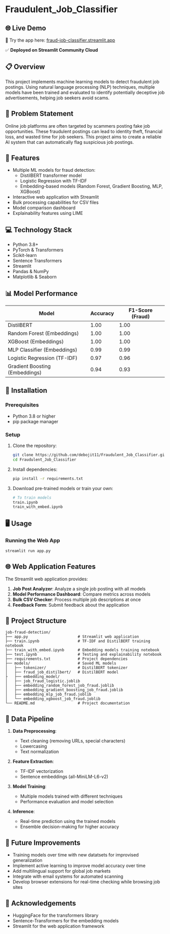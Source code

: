 # Fraudulent_Job_Classifier

## 🌐 Live Demo
🚀 Try the app here: [fraud-job-classifier.streamlit.app](https://fraud-job-classifier.streamlit.app/)

✅ **Deployed on Streamlit Community Cloud**

## 📋 Overview
This project implements machine learning models to detect fraudulent job postings. Using natural language processing (NLP) techniques, multiple models have been trained and evaluated to identify potentially deceptive job advertisements, helping job seekers avoid scams.

## 🎯 Problem Statement
Online job platforms are often targeted by scammers posting fake job opportunities. These fraudulent postings can lead to identity theft, financial loss, and wasted time for job seekers. This project aims to create a reliable AI system that can automatically flag suspicious job postings.

## 🚀 Features
- Multiple ML models for fraud detection:
  - DistilBERT transformer model
  - Logistic Regression with TF-IDF
  - Embedding-based models (Random Forest, Gradient Boosting, MLP, XGBoost)
- Interactive web application with Streamlit
- Bulk processing capabilities for CSV files
- Model comparison dashboard
- Explainability features using LIME

## 💻 Technology Stack
- Python 3.8+
- PyTorch & Transformers
- Scikit-learn
- Sentence Transformers
- Streamlit
- Pandas & NumPy
- Matplotlib & Seaborn

## 📊 Model Performance
| Model | Accuracy | F1-Score (Fraud) |
|-------|----------|------------------|
| DistilBERT | 1.00 | 1.00 |
| Random Forest (Embeddings) | 1.00 | 1.00 |
| XGBoost (Embeddings) | 1.00 | 1.00 |
| MLP Classifier (Embeddings) | 0.99 | 0.99 |
| Logistic Regression (TF-IDF) | 0.97 | 0.96 |
| Gradient Boosting (Embeddings) | 0.94 | 0.93 |

## 🔧 Installation

### Prerequisites
- Python 3.8 or higher
- pip package manager

### Setup
1. Clone the repository:
   ```bash
   git clone https://github.com/debojit11/Fraudulent_Job_Classifier.git
   cd Fraudulent_Job_Classifier
   ```

2. Install dependencies:
   ```bash
   pip install -r requirements.txt
   ```

3. Download pre-trained models or train your own:
   ```bash
   # To train models
   train.ipynb
   train_with_embed.ipynb
   ```

## 🖥️ Usage

### Running the Web App
```bash
streamlit run app.py
```

## 🌐 Web Application Features
The Streamlit web application provides:

1. **Job Post Analyzer**: Analyze a single job posting with all models
2. **Model Performance Dashboard**: Compare metrics across models
3. **Bulk CSV Checker**: Process multiple job descriptions at once
4. **Feedback Form**: Submit feedback about the application

## 📁 Project Structure
```
job-fraud-detection/
├── app.py                      # Streamlit web application
├── train.ipynb                 # TF-IDF and DistilBERT training notebook
├── train_with_embed.ipynb      # Embedding models training notebook
├── test.ipynb                  # Testing and explainability notebook
├── requirements.txt            # Project dependencies
├── models/                     # Saved ML models
│   ├── tokenizer/              # DistilBERT tokenizer
│   ├── fraud_job_distilbert/   # DistilBERT model
├   ├── embedding_model/
│   ├── job_fraud_logistic.joblib
│   ├── embedding_random_forest_job_fraud.joblib
│   ├── embedding_gradient_boosting_job_fraud.joblib
│   ├── embedding_mlp_job_fraud.joblib
│   └── embedding_xgboost_job_fraud.joblib
└── README.md                   # Project documentation
```

## 🔄 Data Pipeline
1. **Data Preprocessing**:
   - Text cleaning (removing URLs, special characters)
   - Lowercasing
   - Text normalization

2. **Feature Extraction**:
   - TF-IDF vectorization
   - Sentence embeddings (all-MiniLM-L6-v2)

3. **Model Training**:
   - Multiple models trained with different techniques
   - Performance evaluation and model selection

4. **Inference**:
   - Real-time prediction using the trained models
   - Ensemble decision-making for higher accuracy

## 🙌 Future Improvements
- Training models over time with new datatsets for improvised generalization
- Implement active learning to improve model accuracy over time
- Add multilingual support for global job markets
- Integrate with email systems for automated scanning
- Develop browser extensions for real-time checking while browsing job sites

## 👏 Acknowledgements
- HuggingFace for the transformers library
- Sentence-Transformers for the embedding models
- Streamlit for the web application framework